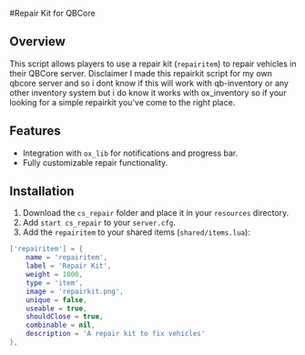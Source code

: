 #Repair Kit for QBCore

## Overview
This script allows players to use a repair kit (`repairitem`) to repair vehicles in their QBCore server.
Disclaimer I made this repairkit script for my own qbcore server and so i dont know if this will work with 
qb-inventory or any other inventory system but i do know it works with ox_inventory so if your looking for a simple repairkit you've come to the right place.

## Features
- Integration with `ox_lib` for notifications and progress bar.
- Fully customizable repair functionality.

## Installation

1. Download the `cs_repair` folder and place it in your `resources` directory.
2. Add `start cs_repair` to your `server.cfg`.
3. Add the `repairitem` to your shared items (`shared/items.lua`):

```lua
['repairitem'] = {
    name = 'repairitem',
    label = 'Repair Kit',
    weight = 1000,
    type = 'item',
    image = 'repairkit.png',
    unique = false,
    useable = true,
    shouldClose = true,
    combinable = nil,
    description = 'A repair kit to fix vehicles'
},
